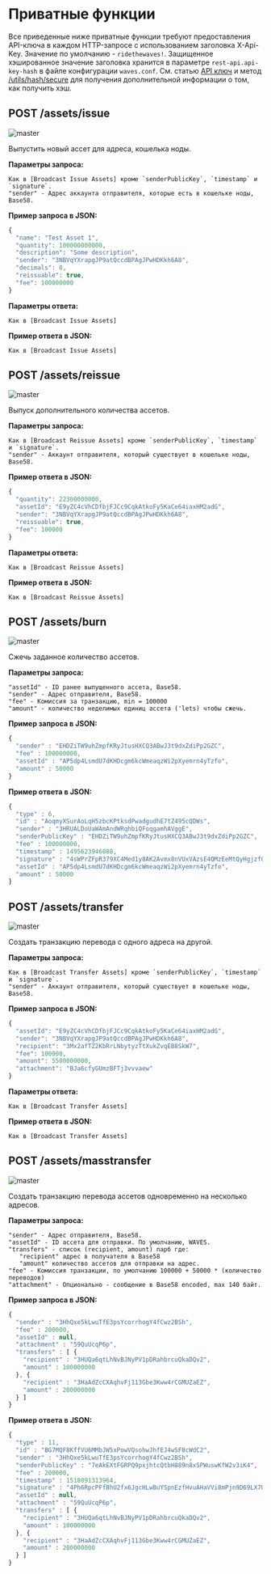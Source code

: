 # Приватные функции

Все приведенные ниже приватные функции требуют предоставления API-ключа в каждом HTTP-запросе с использованием заголовка X-Api-Key. Значение по умолчанию - `ridethewaves!`. Защищенное хэшированное значение заголовка хранится в параметре `rest-api.api-key-hash` в файле конфигурации `waves.conf`. См. статью [API ключ](/ru/waves-node/node-api/api-key) и метод [/utils/hash/secure](/ru/waves-node/node-api/utils) для получения дополнительной информации о том, как получить хэш.

## POST /assets/issue

![master](https://img.shields.io/badge/MAINNET-available-4bc51d.svg)

Выпустить новый ассет для адреса, кошелька ноды.

**Параметры запроса:**

    Как в [Broadcast Issue Assets] кроме `senderPublicKey`, `timestamp` и `signature`.
    "sender" - Адрес аккаунта отправителя, которые есть в кошельке ноды, Base58.

**Пример запроса в JSON:**

```js
{
  "name": "Test Asset 1",
  "quantity": 100000000000,
  "description": "Some description",
  "sender": "3NBVqYXrapgJP9atQccdBPAgJPwHDKkh6A8",
  "decimals": 8,
  "reissuable": true,
  "fee": 100000000
}
```

**Параметры ответа:**

```
Как в [Broadcast Issue Assets]
```

**Пример ответа в JSON:**

```
Как в [Broadcast Issue Assets]
```

## POST /assets/reissue 

![master](https://img.shields.io/badge/MAINNET-available-4bc51d.svg)

Выпуск дополнительного количества ассетов.

**Параметры запроса:**

    Как в [Broadcast Reissue Assets] кроме `senderPublicKey`, `timestamp` и `signature`.
    "sender" - Аккаунт отправителя, который существует в кошельке ноды, Base58.

**Пример ответа в JSON:**

```js
{
  "quantity": 22300000000,
  "assetId": "E9yZC4cVhCDfbjFJCc9CqkAtkoFy5KaCe64iaxHM2adG",
  "sender": "3NBVqYXrapgJP9atQccdBPAgJPwHDKkh6A8",
  "reissuable": true,
  "fee": 100000
}
```

**Параметры ответа:**

```
Как в [Broadcast Reissue Assets]
```

**Пример ответа в JSON:**

```
Как в [Broadcast Reissue Assets]
```

## POST /assets/burn

![master](https://img.shields.io/badge/MAINNET-available-4bc51d.svg)

Сжечь заданное количество ассетов.

**Параметры запроса:**

```
"assetId" - ID ранее выпущенного ассета, Base58.
"sender" - Адрес отправителя, Base58.
"fee" - Комиссия за транзакцию, min = 100000
"amount" - количество неделимых единиц ассета ('lets) чтобы сжечь.
```

**Пример запроса в JSON:**

```js
{
  "sender" : "EHDZiTW9uhZmpfKRyJtusHXCQ3ABwJ3t9dxZdiPp2GZC",
  "fee" : 100000000,
  "assetId" : "AP5dp4LsmdU7dKHDcgm6kcWmeaqzWi2pXyemrn4yTzfo",
  "amount" : 50000
}
```

**Пример ответа в JSON:**

```js
{
  "type" : 6,
  "id" : "AoqmyXSurAoLqH5zbcKPtksdPwadgudhE7tZ495cQDWs",
  "sender" : "3HRUALDoUaWAmAndWRqhbiQFoqgamhAVggE",
  "senderPublicKey" : "EHDZiTW9uhZmpfKRyJtusHXCQ3ABwJ3t9dxZdiPp2GZC",
  "fee" : 100000000,
  "timestamp" : 1495623946088,
  "signature" : "4sWPrZFpR379XC4Med1y8AK2Avmx8nVUxVAzsE4QMzEeMtQyHgjzfQsi2Y5VY7diCqMAzohy9ZSTP3yfiB3QPQMd",
  "assetId" : "AP5dp4LsmdU7dKHDcgm6kcWmeaqzWi2pXyemrn4yTzfo",
  "amount" : 50000
}
```

## POST /assets/transfer

![master](https://img.shields.io/badge/MAINNET-available-4bc51d.svg)

Создать транзакцию перевода с одного адреса на другой.

**Параметры запроса:**

    Как в [Broadcast Transfer Assets] кроме `senderPublicKey`, `timestamp` и `signature`.
    "sender" - Аккаунт отправителя, который существует в кошельке ноды, Base58.

**Пример запроса в JSON:**

```js
{
  "assetId": "E9yZC4cVhCDfbjFJCc9CqkAtkoFy5KaCe64iaxHM2adG",
  "sender": "3NBVqYXrapgJP9atQccdBPAgJPwHDKkh6A8",
  "recipient": "3Mx2afTZ2KbRrLNbytyzTtXukZvqEB8SkW7",
  "fee": 100000,
  "amount": 5500000000,
  "attachment": "BJa6cfyGUmzBFTj3vvvaew"
}
```

**Параметры ответа:**

```
Как в [Broadcast Transfer Assets]
```

**Пример ответа в JSON:**

```
Как в [Broadcast Transfer Assets]
```

## POST /assets/masstransfer

![master](https://img.shields.io/badge/MAINNET-available-4bc51d.svg)

Создать транзакцию перевода ассетов одновременно на несколько адресов.

**Параметры запроса:**

```
"sender" - Адрес отправителя, Base58.
"assetId" - ID ассета для отправки. По умолчанию, WAVES.
"transfers" - список (recipient, amount) парб где:
   "recipient" адрес в получателя в Base58
   "amount" количество ассетов для отправки на адрес.
"fee" - Комиссия транзакции, по умолчанию 100000 + 50000 * (количество переводов)
"attachment" - Опционально - сообщение в Base58 encoded, max 140 байт.
```

**Пример запроса в JSON:**

```js
{
  "sender" : "3HhQxe5kLwuTfE3psYcorrhogY4fCwz2BSh",
  "fee" : 200000,
  "assetId" : null,
  "attachment" : "59QuUcqP6p",
  "transfers" : [ {
    "recipient" : "3HUQa6qtLhNvBJNyPV1pDRahbrcuQkaDQv2",
    "amount" : 100000000
  }, {
    "recipient" : "3HaAdZcCXAqhvFj113Gbe3Kww4rCGMUZaEZ",
    "amount" : 200000000
  } ]
}
```

**Пример ответа в JSON:**

```js
{
  "type" : 11,
  "id" : "BG7MQF8KffVU6MMbJW5xPowVQsohwJhfEJ4wSF8cWdC2",
  "sender" : "3HhQxe5kLwuTfE3psYcorrhogY4fCwz2BSh",
  "senderPublicKey" : "7eAkEXtFGRPQ9pxjhtcQtbH889n8xSPWuswKfW2v3iK4",
  "fee" : 200000,
  "timestamp" : 1518091313964,
  "signature" : "4Ph6RpcPFfBhU2fx6JgcHLwBuYSpnEzfHvuAHaVVi8mPjn9D69LX7UaCtBEGjtaTJ7uBwhF38nc7wMEZDL4rYLDV",
  "assetId" : null,
  "attachment" : "59QuUcqP6p",
  "transfers" : [ {
    "recipient" : "3HUQa6qtLhNvBJNyPV1pDRahbrcuQkaDQv2",
    "amount" : 100000000
  }, {
    "recipient" : "3HaAdZcCXAqhvFj113Gbe3Kww4rCGMUZaEZ",
    "amount" : 200000000
  } ]
}
```
